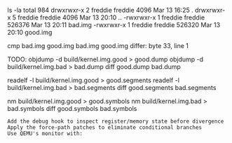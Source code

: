 ls -la
total 984
drwxrwxr-x 2 freddie freddie   4096 Mar 13 16:25 .
drwxrwxr-x 5 freddie freddie   4096 Mar 13 20:10 ..
-rwxrwxr-x 1 freddie freddie 526376 Mar 13 20:11 bad.img
-rwxrwxr-x 1 freddie freddie 526320 Mar 13 20:10 good.img

cmp bad.img good.img 
bad.img good.img differ: byte 33, line 1


TODO:
objdump -d build/kernel.img.good > good.dump
objdump -d build/kernel.img.bad > bad.dump
diff good.dump bad.dump

readelf -l build/kernel.img.good > good.segments
readelf -l build/kernel.img.bad > bad.segments
diff good.segments bad.segments

nm build/kernel.img.good > good.symbols
nm build/kernel.img.bad > bad.symbols
diff good.symbols bad.symbols


    Add the debug hook to inspect register/memory state before divergence
    Apply the force-path patches to eliminate conditional branches
    Use QEMU's monitor with:
